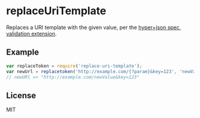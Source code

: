 # replaceUriTemplate

Replaces a URI template with the given value, per the [hyper+json spec, validation extension](https://github.com/hypergroup/hyper-json/blob/master/extensions/validate-link.md).


## Example
```js
var replaceToken = require('replace-uri-template');
var newUrl = replacetoken('http://example.com/{?param}&key=123', 'newValue')
// newURl => "http://example.com/newValue&key=123"
```

## License

MIT
